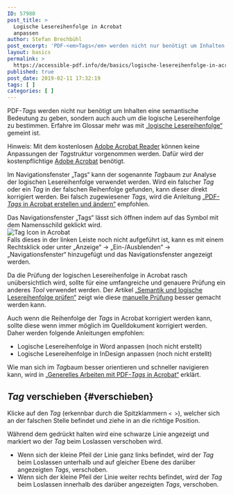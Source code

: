 ```yaml
---
ID: 57980
post_title: >
  Logische Lesereihenfolge in Acrobat
  anpassen
author: Stefan Brechbühl
post_excerpt: 'PDF-<em>Tags</em> werden nicht nur benötigt um Inhalten eine semantische Bedeutung zu geben, sondern auch auch um die logische Lesereihenfolge zu bestimmen.'
layout: basics
permalink: >
  https://accessible-pdf.info/de/basics/logische-lesereihenfolge-in-acrobat-anpassen/
published: true
post_date: 2019-02-11 17:32:19
tags: [ ]
categories: [ ]
---
```

PDF-*Tags* werden nicht nur benötigt um Inhalten eine semantische Bedeutung zu geben, sondern auch auch um die logische Lesereihenfolge zu bestimmen. Erfahre im Glossar mehr was mit [„logische Lesereihenfolge“](https://accessible-pdf.info/de/glossar/#logische-lesereihenfolge) gemeint ist.

<aside class="note-block">Hinweis: Mit dem kostenlosen <a href="https://get.adobe.com/de/reader/">Adobe Acrobat Reader</a> können keine Anpassungen der <em>Tag</em>struktur vorgenommen werden. Dafür wird der kostenpflichtige <a href="https://acrobat.adobe.com/ch/de/acrobat.html">Adobe Acrobat</a> benötigt.</aside>

Im Navigationsfenster „Tags“ kann der sogenannte *Tag*baum zur Analyse der logischen Lesereihenfolge verwendet werden. Wird ein falscher *Tag* oder ein *Tag* in der falschen Reihenfolge gefunden, kann dieser direkt korrigiert werden. Bei falsch zugewiesener *Tags*, wird die Anleitung [„PDF-*Tags* in Acrobat erstellen und ändern“](https://accessible-pdf.info/de/basics/pdf-tags-in-acrobat-erstellen-und-aendern/) empfohlen.

<aside id="tags" class="note-block">Das Navigationsfenster „Tags“ lässt sich öffnen indem auf das Symbol mit dem Namensschild geklickt wird.<br><img src="https://accessible-pdf.info/wp/wp-content/uploads/tag-icon.png" alt="Tag Icon in Acrobat"><br>Falls dieses in der linken Leiste noch nicht aufgeführt ist, kann es mit einem Rechtsklick oder unter „Anzeige“ → „Ein-/Ausblenden“ → „Navigationsfenster“ hinzugefügt und das Navigationsfenster angezeigt werden.</aside>

Da die Prüfung der logischen Lesereihenfolge in Acrobat rasch unübersichtlich wird, sollte für eine umfangreiche und genauere Prüfung ein anderes *Tool* verwendet werden. Der Artikel [„Semantik und logische Lesereihenfolge prüfen“](https://accessible-pdf.info/de/basics/semantik-und-logische-lesereihenfolge-pruefen/) zeigt wie diese [manuelle Prüfung](https://accessible-pdf.info/de/glossar/#manuelle-pruefung) besser gemacht werden kann.

Auch wenn die Reihenfolge der *Tags* in Acrobat korrigiert werden kann, sollte diese wenn immer möglich im Quelldokument korrigiert werden. Daher werden folgende Anleitungen empfohlen:

- Logische Lesereihenfolge in Word anpassen (noch nicht erstellt)
- Logische Lesereihenfolge in InDesign anpassen (noch nicht erstellt)

<aside class="note-block">Wie man sich im <em>Tag</em>baum  besser orientieren und schneller navigieren kann, wird in <a href="https://accessible-pdf.info/de/basics/generelles-arbeiten-mit-pdf-tags-in-acrobat/">„Generelles Arbeiten mit PDF-<em>Tags</em> in Acrobat“</a> erklärt.</aside>

## *Tag* verschieben {#verschieben}

Klicke auf den *Tag* (erkennbar durch die Spitzklammern `< >`), welcher sich an der falschen Stelle befindet und ziehe in an die richtige Position. 

Während dem gedrückt halten wird eine schwarze Linie angezeigt und markiert wo der *Tag* beim Loslassen verschoben wird. 

- Wenn sich der kleine Pfeil der Linie ganz links befindet, wird der *Tag* beim Loslassen unterhalb und auf gleicher Ebene des darüber angezeigten *Tags*, verschoben.
- Wenn sich der kleine Pfeil der Linie weiter rechts befindet, wird der *Tag* beim Loslassen innerhalb des darüber angezeigten *Tags*, verschoben.